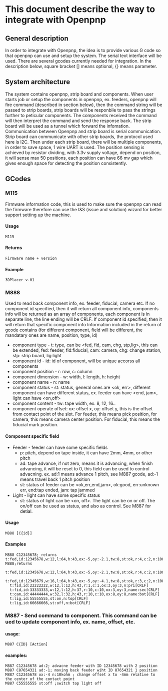 # This document describe the way to integrate with Openpnp

## General description
In order to integrate with Openpnp, the idea is to provide various G code so that openpnp can use and setup the system. The serial text interface will be used. There are several gcodes currently needed for integration. In the description below, square bracket [] means optional, {} means parameter. 

## System architecture
The system contains openpnp, strip board and components. When user starts job or setup the components in openpnp, ex. feeders, openpnp will fire command (described in section below), then the command string will be passed to strip boards, strip boards will be responbile to pass the strings further to peticular components. The components received the command will then interpret the command and send the response back. The strip board will be used as a tunnel which forward the infomation.
Communication between Openpnp and strip board is serial communication. Strip board can communicate with other strip boards, the protocol used here is I2C. Then under each strip board, there will be multiple components, in order to save space, 1 wire UART is used. The position sensing is achieved by resistor dividing, with 3.3v supply voltage, depend on position, it will sense max 50 positions, each position can have 66 mv gap which gives enough space for detecting the position consistently.

## GCodes
### M115
Firmware information code, this is used to make sure the openpnp can read the firmware therefore can use the I&S (issue and solution) wizard for better support setting up the machine.
  #### Usage
  ```
  M115
  ```
  #### Returns 
  ```
  Firmware name + version
  ```
  #### Example
  ```
  3DPlacer v.01
  ```

### M888
Used to read back component info, ex. feeder, fiducial, camera etc. If no component id specified, then it will return all component info, components info will be returned as an array of components, each component is in separate line, the line ending will be CRLF.
  If component id specified, then it will return that specific component info
  Information included in the return of gcode contains (for different component, field will be different, the mandatary ones are name, position, type, id)
  
  * component type - t: type, can be <fed, fid, cam, chg, stp,lig>, this can be extended, fed: feeder, fid:fiducial, cam: camera, chg: change station, stp: strip board, lig:light
  * component id - id: id of component, will be unique accorss all components
  * component position - r: row, c: column
  * component dimension - w: width, l: length, h: height
  * component name - n: name
  * component status - st: status, general ones are <ok, err>, different component can have different status, ex. feeder can have <end, jam>, light can have <on,off>
  * component content - tw: tape width, ex. 8, 12, 16..
  * component operate offset: ox: offset x, oy: offset y, this is the offset from contact point of the slot. For feeder, this means pick position, for camera, this means camera center position. For fiducial, this means the fiducial mark position.
 
  #### Component specific field
  * Feeder - feeder can have some specific fields
    * p: pitch, depend on tape inside, it can have 2mm, 4mm, or other pitch
    * ad: tape advance, if not zero, means it is advancing, when finish advancing, it will be reset to 0,  this field can be used to control advacning. ex. ad:1 means advance 1 pitch, see M887 gcode, ad:-1 means travel back 1 pitch position
    * st: status of feeder can be <ok,err,end,jam>, ok:good, err:unknown err, end:tap ended, jam: tap jammed
  * Light - light can have some specific status
    * st: status of light can be <on, off>. The light can be on or off. The on/off can be used as status, and also as control. See M887 for detial.
   
  #### Usage
  ```
  M888 [C{id}]
  ```
  #### Examples  
  ```
  M888 C12345678; returns t:fed,id:12345678,w:12,l:64,h:43,ox:-5,oy:-2.1,tw:8,st:ok,r:4,c:2,n:100kohm
  M888;returns 
    t:fed,id:12345678,w:12,l:64,h:43,ox:-5,oy:-2.1,tw:8,st:ok,r:4,c:2,n:100kohm[CRLF]
    t:fed,id:12345679,w:16,l:64,h:43,ox:-5,oy:-4.1,tw:8,st:ok,r:3,c:2,n:100uf[CRLF]
    t:fid,id:22222222,w:12,l:12,h:43,r:1,c:1,ox:3,oy:3,n:pri[CRLF]
    t:fid,id:33333333,w:12,l:12,h:37,r:10,c:10,ox:3,oy:3,name:sec[CRLF]
    t:cam,id:44444444,w:32,l:32,h:43,r:10,c:10,ox:8,oy:8,name:bot[CRLF]
    t:lig,id:55555555,st:on,n:top[CRLF]
    t:lig,id:66666666,st:off,n:bot[CRLF]
  
  ```

### M887 - Send command to component. This command can be ued to update component info, ex. name, offset, etc.
  #### usage:
  ```
  M887 C{ID} [Action]
  ```
  #### examples: 
  ```
  M887 C12345678 ad:2; advacne feeder with ID 12345678 with 2 position
  M887 C87654321 ad:-1; moving back feeder wiht ID 87654321 1 position
  M887 C12345678 ox:-4 n:10kohm ; change offset x to -4mm relative to the center of the contact point
  M887 C55555555 st:off ;switch top light off
  ```

